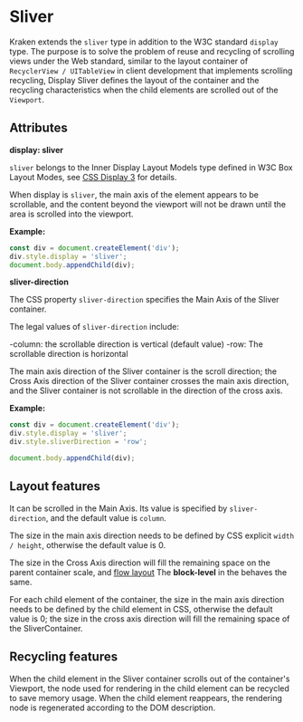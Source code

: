 # Sliver

Kraken extends the `sliver` type in addition to the W3C standard `display` type. The purpose is to solve the problem of reuse and recycling of scrolling views under the Web standard, similar to the layout container of `RecyclerView / UITableView` in client development that implements scrolling recycling, Display Sliver defines the layout of the container and the recycling characteristics when the child elements are scrolled out of the `Viewport`.

## Attributes

**display: sliver**

`sliver` belongs to the Inner Display Layout Models type defined in W3C Box Layout Modes, see [CSS Display 3](https://www.w3.org/TR/css-display-3/#inner-model) for details.

When display is `sliver`, the main axis of the element appears to be scrollable, and the content beyond the viewport will not be drawn until the area is scrolled into the viewport.

**Example:**

```js
const div = document.createElement('div');
div.style.display = 'sliver';
document.body.appendChild(div);
```

**sliver-direction**

The CSS property `sliver-direction` specifies the Main Axis of the Sliver container.

The legal values ​​of `sliver-direction` include:

-column: the scrollable direction is vertical (default value)
-row: The scrollable direction is horizontal

The main axis direction of the Sliver container is the scroll direction; the Cross Axis direction of the Sliver container crosses the main axis direction, and the Sliver container is not scrollable in the direction of the cross axis.

**Example:**

```js
const div = document.createElement('div');
div.style.display = 'sliver';
div.style.sliverDirection = 'row';

document.body.appendChild(div);
```

## Layout features

It can be scrolled in the Main Axis. Its value is specified by `sliver-direction`, and the default value is `column`.

The size in the main axis direction needs to be defined by CSS explicit `width / height`, otherwise the default value is 0.

The size in the Cross Axis direction will fill the remaining space on the parent container scale, and [flow layout](https://www.w3.org/TR/css-display-3/#flow-layout) The **block-level** in the behaves the same.

For each child element of the container, the size in the main axis direction needs to be defined by the child element in CSS, otherwise the default value is 0; the size in the cross axis direction will fill the remaining space of the SliverContainer.

## Recycling features

When the child element in the Sliver container scrolls out of the container's Viewport, the node used for rendering in the child element can be recycled to save memory usage. When the child element reappears, the rendering node is regenerated according to the DOM description.
